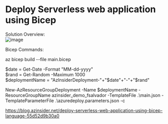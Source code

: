 # Deploy Serverless web application using Bicep

Solution Overview:  
![image](https://github.com/felipesalvadordev/Azure-Samples/assets/13543372/6ba1a466-3f4f-4c6d-943f-d4d248fb2a30)


Bicep Commands: 

az bicep build --file main.bicep

$date = Get-Date -Format "MM-dd-yyyy"  
$rand = Get-Random -Maximum 1000  
$deploymentName = "AzInsiderDeployment-"+"$date"+"-"+"$rand"  

New-AzResourceGroupDeployment -Name $deploymentName -ResourceGroupName 
azinsider_demo_fsalvador -TemplateFile .\main.json -TemplateParameterFile .\azuredeploy.parameters.json -c  


https://blog.azinsider.net/deploy-serverless-web-application-using-bicep-language-55d52d9b30a0
